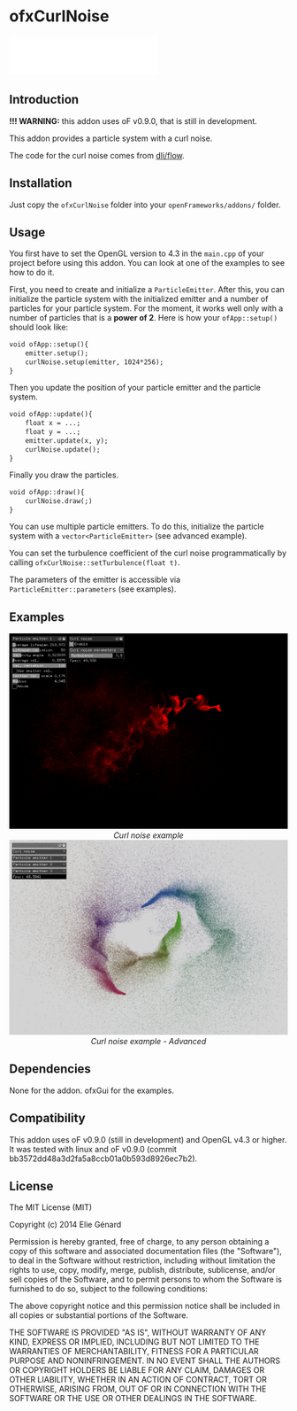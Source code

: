 ofxCurlNoise
============

![Curl noise](ofxaddons_thumbnail.png)

Introduction
------------

**!!! WARNING:** this addon uses oF v0.9.0, that is still in development.

This addon provides a particle system with a curl noise. 

The code for the curl noise comes from [dli/flow](https://github.com/dli/flow).

Installation
------------

Just copy the `ofxCurlNoise` folder into your `openFrameworks/addons/` folder.

Usage
-----

You first have to set the OpenGL version to 4.3 in the `main.cpp` of your project before using this addon. You can look at one of the examples to see how to do it.

First, you need to create and initialize a `ParticleEmitter`.
After this, you can initialize the particle system with the initialized emitter and a number of particles for your particle system. For the moment, it works well only with a number of particles that is a **power of 2**. Here is how your `ofApp::setup()` should look like:

    void ofApp::setup(){
    	emitter.setup();
    	curlNoise.setup(emitter, 1024*256);
    }

Then you update the position of your particle emitter and the particle system.

    void ofApp::update(){
    	float x = ...;
    	float y = ...;
    	emitter.update(x, y);
    	curlNoise.update();
    }

Finally you draw the particles.

    void ofApp::draw(){
    	curlNoise.draw(;)
    }

You can use multiple particle emitters. To do this, initialize the particle system with a `vector<ParticleEmitter>` (see advanced example).

You can set the turbulence coefficient of the curl noise programmatically by calling `ofxCurlNoise::setTurbulence(float t)`.

The parameters of the emitter is accessible via `ParticleEmitter::parameters` (see examples).

Examples
--------

<div align="center">
	<img src="screenshot_1.png" alt="Curl noise">
	<em>Curl noise example</em>
</div>

<div align="center">
	<img src="screenshot_2.png" alt="Curl noise">
	<em>Curl noise example - Advanced</em>
</div>

Dependencies
------------
None for the addon.
ofxGui for the examples.

Compatibility
------------
This addon uses oF v0.9.0 (still in development) and OpenGL v4.3 or higher.
It was tested with linux and oF v0.9.0 (commit bb3572dd48a3d2fa5a8ccb01a0b593d8926ec7b2). 

<!-- TODO 
- Fix ParticleEmitter data.id problem (i.e. if we declare a ParticleEmitter that we don't use -> segfault)

-->

<!--Known issues
-------------->


<!--Version history
-------------->

<!-- It make sense to include a version history here (newest releases first), describing new features and changes to the addon. Use [git tags](http://learn.github.com/p/tagging.html) to mark release points in your repo, too! -->

<!-- 
### Version 0.1 (Date):
Describe relevant changes etc. -->

License
-------
The MIT License (MIT)

Copyright (c) 2014 Elie Génard

Permission is hereby granted, free of charge, to any person obtaining a copy
of this software and associated documentation files (the "Software"), to deal
in the Software without restriction, including without limitation the rights
to use, copy, modify, merge, publish, distribute, sublicense, and/or sell
copies of the Software, and to permit persons to whom the Software is
furnished to do so, subject to the following conditions:

The above copyright notice and this permission notice shall be included in all
copies or substantial portions of the Software.

THE SOFTWARE IS PROVIDED "AS IS", WITHOUT WARRANTY OF ANY KIND, EXPRESS OR
IMPLIED, INCLUDING BUT NOT LIMITED TO THE WARRANTIES OF MERCHANTABILITY,
FITNESS FOR A PARTICULAR PURPOSE AND NONINFRINGEMENT. IN NO EVENT SHALL THE
AUTHORS OR COPYRIGHT HOLDERS BE LIABLE FOR ANY CLAIM, DAMAGES OR OTHER
LIABILITY, WHETHER IN AN ACTION OF CONTRACT, TORT OR OTHERWISE, ARISING FROM,
OUT OF OR IN CONNECTION WITH THE SOFTWARE OR THE USE OR OTHER DEALINGS IN THE
SOFTWARE.